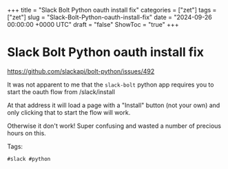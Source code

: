 +++
title = "Slack Bolt Python oauth install fix"
categories = ["zet"]
tags = ["zet"]
slug = "Slack-Bolt-Python-oauth-install-fix"
date = "2024-09-26 00:00:00 +0000 UTC"
draft = "false"
ShowToc = "true"
+++

# Slack Bolt Python oauth install fix

https://github.com/slackapi/bolt-python/issues/492

It was not apparent to me that the `slack-bolt` python app requires you to start
the oauth flow from <url>/slack/install

At that address it will load a page with a "Install" button (not your own) and
only clicking that to start the flow will work.

Otherwise it don't work! Super confusing and wasted a number of precious hours
on this.

Tags:

    #slack #python
